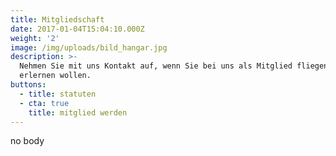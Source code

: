 ```yaml
---
title: Mitgliedschaft
date: 2017-01-04T15:04:10.000Z
weight: '2'
image: /img/uploads/bild_hangar.jpg
description: >-
  Nehmen Sie mit uns Kontakt auf, wenn Sie bei uns als Mitglied fliegen oder es
  erlernen wollen.
buttons:
  - title: statuten
  - cta: true
    title: mitglied werden
---
```

no body
